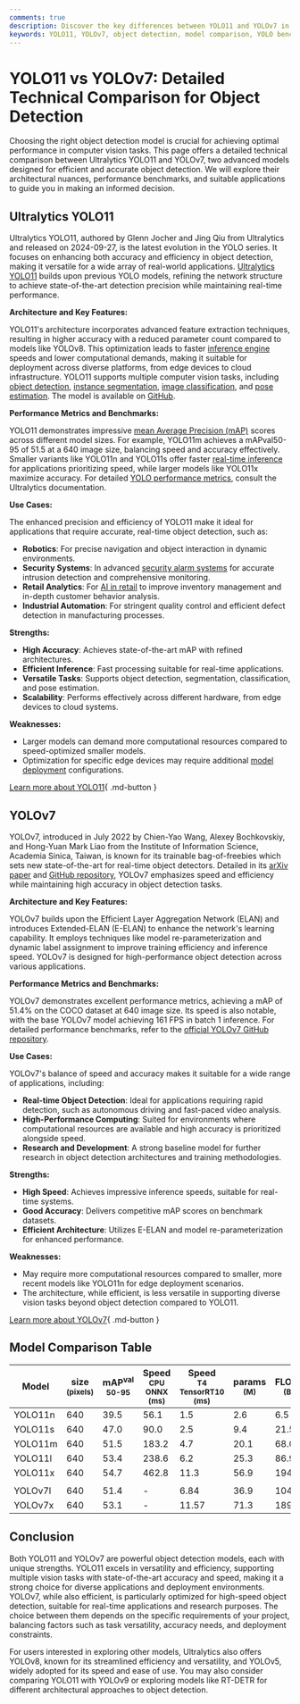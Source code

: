 ```yaml
---
comments: true
description: Discover the key differences between YOLO11 and YOLOv7 in object detection. Compare architectures, benchmarks, and use cases to choose the best model.
keywords: YOLO11, YOLOv7, object detection, model comparison, YOLO benchmarks, computer vision, machine learning, Ultralytics YOLO
---
```


# YOLO11 vs YOLOv7: Detailed Technical Comparison for Object Detection

Choosing the right object detection model is crucial for achieving optimal performance in computer vision tasks. This page offers a detailed technical comparison between Ultralytics YOLO11 and YOLOv7, two advanced models designed for efficient and accurate object detection. We will explore their architectural nuances, performance benchmarks, and suitable applications to guide you in making an informed decision.

<script async src="https://cdn.jsdelivr.net/npm/chart.js"></script>
<script defer src="../../javascript/benchmark.js"></script>

<canvas id="modelComparisonChart" width="1024" height="400" active-models='["YOLO11", "YOLOv7"]'></canvas>

## Ultralytics YOLO11

Ultralytics YOLO11, authored by Glenn Jocher and Jing Qiu from Ultralytics and released on 2024-09-27, is the latest evolution in the YOLO series. It focuses on enhancing both accuracy and efficiency in object detection, making it versatile for a wide array of real-world applications. [Ultralytics YOLO11](https://docs.ultralytics.com/models/yolo11/) builds upon previous YOLO models, refining the network structure to achieve state-of-the-art detection precision while maintaining real-time performance.

**Architecture and Key Features:**

YOLO11's architecture incorporates advanced feature extraction techniques, resulting in higher accuracy with a reduced parameter count compared to models like YOLOv8. This optimization leads to faster [inference engine](https://www.ultralytics.com/glossary/inference-engine) speeds and lower computational demands, making it suitable for deployment across diverse platforms, from edge devices to cloud infrastructure. YOLO11 supports multiple computer vision tasks, including [object detection](https://www.ultralytics.com/glossary/object-detection), [instance segmentation](https://www.ultralytics.com/glossary/instance-segmentation), [image classification](https://www.ultralytics.com/glossary/image-classification), and [pose estimation](https://docs.ultralytics.com/tasks/pose/). The model is available on [GitHub](https://github.com/ultralytics/ultralytics).

**Performance Metrics and Benchmarks:**

YOLO11 demonstrates impressive [mean Average Precision (mAP)](https://www.ultralytics.com/glossary/mean-average-precision-map) scores across different model sizes. For example, YOLO11m achieves a mAPval50-95 of 51.5 at a 640 image size, balancing speed and accuracy effectively. Smaller variants like YOLO11n and YOLO11s offer faster [real-time inference](https://www.ultralytics.com/glossary/real-time-inference) for applications prioritizing speed, while larger models like YOLO11x maximize accuracy. For detailed [YOLO performance metrics](https://docs.ultralytics.com/guides/yolo-performance-metrics/), consult the Ultralytics documentation.

**Use Cases:**

The enhanced precision and efficiency of YOLO11 make it ideal for applications that require accurate, real-time object detection, such as:

- **Robotics**: For precise navigation and object interaction in dynamic environments.
- **Security Systems**: In advanced [security alarm systems](https://www.ultralytics.com/blog/security-alarm-system-projects-with-ultralytics-yolov8) for accurate intrusion detection and comprehensive monitoring.
- **Retail Analytics**: For [AI in retail](https://www.ultralytics.com/blog/achieving-retail-efficiency-with-ai) to improve inventory management and in-depth customer behavior analysis.
- **Industrial Automation**: For stringent quality control and efficient defect detection in manufacturing processes.

**Strengths:**

- **High Accuracy**: Achieves state-of-the-art mAP with refined architectures.
- **Efficient Inference**: Fast processing suitable for real-time applications.
- **Versatile Tasks**: Supports object detection, segmentation, classification, and pose estimation.
- **Scalability**: Performs effectively across different hardware, from edge devices to cloud systems.

**Weaknesses:**

- Larger models can demand more computational resources compared to speed-optimized smaller models.
- Optimization for specific edge devices may require additional [model deployment](https://docs.ultralytics.com/guides/model-deployment-options/) configurations.

[Learn more about YOLO11](https://docs.ultralytics.com/models/yolo11/){ .md-button }

## YOLOv7

YOLOv7, introduced in July 2022 by Chien-Yao Wang, Alexey Bochkovskiy, and Hong-Yuan Mark Liao from the Institute of Information Science, Academia Sinica, Taiwan, is known for its trainable bag-of-freebies which sets new state-of-the-art for real-time object detectors. Detailed in its [arXiv paper](https://arxiv.org/abs/2207.02696) and [GitHub repository](https://github.com/WongKinYiu/yolov7), YOLOv7 emphasizes speed and efficiency while maintaining high accuracy in object detection tasks.

**Architecture and Key Features:**

YOLOv7 builds upon the Efficient Layer Aggregation Network (ELAN) and introduces Extended-ELAN (E-ELAN) to enhance the network's learning capability. It employs techniques like model re-parameterization and dynamic label assignment to improve training efficiency and inference speed. YOLOv7 is designed for high-performance object detection across various applications.

**Performance Metrics and Benchmarks:**

YOLOv7 demonstrates excellent performance metrics, achieving a mAP of 51.4% on the COCO dataset at 640 image size. Its speed is also notable, with the base YOLOv7 model achieving 161 FPS in batch 1 inference. For detailed performance benchmarks, refer to the [official YOLOv7 GitHub repository](https://github.com/WongKinYiu/yolov7).

**Use Cases:**

YOLOv7's balance of speed and accuracy makes it suitable for a wide range of applications, including:

- **Real-time Object Detection**: Ideal for applications requiring rapid detection, such as autonomous driving and fast-paced video analysis.
- **High-Performance Computing**: Suited for environments where computational resources are available and high accuracy is prioritized alongside speed.
- **Research and Development**: A strong baseline model for further research in object detection architectures and training methodologies.

**Strengths:**

- **High Speed**: Achieves impressive inference speeds, suitable for real-time systems.
- **Good Accuracy**: Delivers competitive mAP scores on benchmark datasets.
- **Efficient Architecture**: Utilizes E-ELAN and model re-parameterization for enhanced performance.

**Weaknesses:**

- May require more computational resources compared to smaller, more recent models like YOLO11n for edge deployment scenarios.
- The architecture, while efficient, is less versatile in supporting diverse vision tasks beyond object detection compared to YOLO11.

[Learn more about YOLOv7](https://docs.ultralytics.com/models/yolov7/){ .md-button }

## Model Comparison Table

| Model   | size<br><sup>(pixels) | mAP<sup>val<br>50-95 | Speed<br><sup>CPU ONNX<br>(ms) | Speed<br><sup>T4 TensorRT10<br>(ms) | params<br><sup>(M) | FLOPs<br><sup>(B) |
| ------- | --------------------- | -------------------- | ------------------------------ | ----------------------------------- | ------------------ | ----------------- |
| YOLO11n | 640                   | 39.5                 | 56.1                           | 1.5                                 | 2.6                | 6.5               |
| YOLO11s | 640                   | 47.0                 | 90.0                           | 2.5                                 | 9.4                | 21.5              |
| YOLO11m | 640                   | 51.5                 | 183.2                          | 4.7                                 | 20.1               | 68.0              |
| YOLO11l | 640                   | 53.4                 | 238.6                          | 6.2                                 | 25.3               | 86.9              |
| YOLO11x | 640                   | 54.7                 | 462.8                          | 11.3                                | 56.9               | 194.9             |
|         |                       |                      |                                |                                     |                    |                   |
| YOLOv7l | 640                   | 51.4                 | -                              | 6.84                                | 36.9               | 104.7             |
| YOLOv7x | 640                   | 53.1                 | -                              | 11.57                               | 71.3               | 189.9             |

## Conclusion

Both YOLO11 and YOLOv7 are powerful object detection models, each with unique strengths. YOLO11 excels in versatility and efficiency, supporting multiple vision tasks with state-of-the-art accuracy and speed, making it a strong choice for diverse applications and deployment environments. YOLOv7, while also efficient, is particularly optimized for high-speed object detection, suitable for real-time applications and research purposes. The choice between them depends on the specific requirements of your project, balancing factors such as task versatility, accuracy needs, and deployment constraints.

For users interested in exploring other models, Ultralytics also offers YOLOv8, known for its streamlined efficiency and versatility, and YOLOv5, widely adopted for its speed and ease of use. You may also consider comparing YOLO11 with YOLOv9 or exploring models like RT-DETR for different architectural approaches to object detection.
